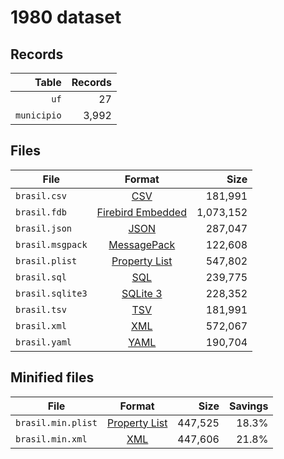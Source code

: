 # 1980 dataset

## Records

|       Table | Records |
| -----------:| -------:|
|        `uf` |      27 |
| `municipio` |   3,992 |

## Files

| File             | Format                                                                                 |      Size |
| ---------------- |:--------------------------------------------------------------------------------------:| ---------:|
| `brasil.csv`     | [CSV](https://en.wikipedia.org/wiki/Comma-separated_values)                            |   181,991 |
| `brasil.fdb`     | [Firebird Embedded](https://en.wikipedia.org/wiki/Embedded_database#Firebird_Embedded) | 1,073,152 |
| `brasil.json`    | [JSON](https://en.wikipedia.org/wiki/JSON)                                             |   287,047 |
| `brasil.msgpack` | [MessagePack](https://en.wikipedia.org/wiki/MessagePack)                               |   122,608 |
| `brasil.plist`   | [Property List](https://en.wikipedia.org/wiki/Property_list)                           |   547,802 |
| `brasil.sql`     | [SQL](https://en.wikipedia.org/wiki/SQL)                                               |   239,775 |
| `brasil.sqlite3` | [SQLite 3](https://en.wikipedia.org/wiki/SQLite)                                       |   228,352 |
| `brasil.tsv`     | [TSV](https://en.wikipedia.org/wiki/Tab-separated_values)                              |   181,991 |
| `brasil.xml`     | [XML](https://en.wikipedia.org/wiki/XML)                                               |   572,067 |
| `brasil.yaml`    | [YAML](https://en.wikipedia.org/wiki/YAML)                                             |   190,704 |

## Minified files

| File               | Format                                                       |      Size | Savings |
| ------------------ |:------------------------------------------------------------:| ---------:| -------:|
| `brasil.min.plist` | [Property List](https://en.wikipedia.org/wiki/Property_list) |   447,525 |   18.3% |
| `brasil.min.xml`   | [XML](https://en.wikipedia.org/wiki/XML)                     |   447,606 |   21.8% |